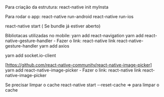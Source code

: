 Para criação da estrutura:
react-native init myInsta

Para rodar o app:
react-native run-android
react-native run-ios

react-native start ( Se  bundle já estiver aberto)


Bibliotacas utilizadas no mobile:
yarn add react-navigation
yarn add react-native-gesture-handler
    - Fazer o link: react-native link react-native-gesture-handler
yarn add axios

yarn add socket.io-client

[https://github.com/react-native-community/react-native-image-picker]
yarn add react-native-image-picker
    - Fazer o link: react-native link react-native-image-picker

Se precisar limpar o cache
react-native start --reset-cache => para limpar o cache